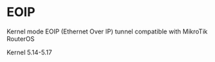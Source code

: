 EOIP
====

Kernel mode EOIP (Ethernet Over IP) tunnel compatible with MikroTik RouterOS

Kernel 5.14-5.17
